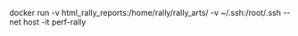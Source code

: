 docker run -v html_rally_reports:/home/rally/rally_arts/ -v ~/.ssh:/root/.ssh --net host -it perf-rally

